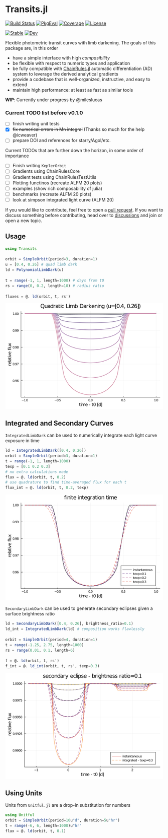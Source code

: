 # Transits.jl

[![Build Status](https://github.com/juliaastro/Transits.jl/workflows/CI/badge.svg)](https://github.com/juliaastro/Transits.jl/actions)
[![PkgEval](https://juliaci.github.io/NanosoldierReports/pkgeval_badges/T/Transits.svg)](https://juliaci.github.io/NanosoldierReports/pkgeval_badges/report.html)
[![Coverage](https://codecov.io/gh/juliaastro/Transits.jl/branch/master/graph/badge.svg)](https://codecov.io/gh/juliaastro/Transits.jl)
[![License](https://img.shields.io/badge/License-MIT-yellow.svg)](https://opensource.org/licenses/MIT)

[![Stable](https://img.shields.io/badge/docs-stable-blue.svg)](https://juliaastro.github.io/Transits.jl/stable)
[![Dev](https://img.shields.io/badge/docs-dev-blue.svg)](https://juliaastro.github.io/Transits.jl/dev)

Flexible photometric transit curves with limb darkening. The goals of this package are, in this order

* have a simple interface with high *compasibility*
* be flexible with respect to numeric types and application
* be fully compatible with [ChainRules.jl](https://github.com/juliadiff/ChainRules.jl) automatic differentiation (AD) system to leverage the derived analytical gradients
* provide a codebase that is well-organized, instructive, and easy to extend
* maintain high performance: at least as fast as similar tools

**WIP**: Currently under progress by @mileslucas

### Current TODO list before v0.1.0

- [ ] finish writing unit tests
- [x] ~~fix numerical errors in Mn integral~~ (Thanks so much for the help @icweaver)
- [ ] prepare DOI and references for starry/Agol/etc.

Current TODOs that are further down the horizon, in some order of importance

- [ ] Finish writing `KeplerOrbit`
- [ ] Gradients using ChainRulesCore
- [ ] Gradient tests using ChainRulesTestUtils
- [ ] Plotting functinos (recreate ALFM 20 plots)
- [ ] examples (show rich composability of julia)
- [ ] benchmarks (recreate ALFM 20 plots)
- [ ] look at simpson integrated light curve (ALFM 20)

If you would like to contribute, feel free to open a [pull request](https://github.com/JuliaAstro/Transits.jl/pulls). If you want to discuss something before contributing, head over to [discussions](https://github.com/JuliaAstro/Transits.jl/discussions) and join or open a new topic.

## Usage

```julia
using Transits

orbit = SimpleOrbit(period=3, duration=1)
u = [0.4, 0.26] # quad limb dark
ld = PolynomialLimbDark(u)

t = range(-1, 1, length=1000) # days from t0
rs = range(0, 0.2, length=10) # radius ratio

fluxes = @. ld(orbit, t, rs')
```

![](limbdark.png)

## Integrated and Secondary Curves

`IntegratedLimbDark` can be used to numerically integrate each light curve exposure in time

```julia
ld = IntegratedLimbDark([0.4, 0.26])
orbit = SimpleOrbit(period=3, duration=1)
t = range(-1, 1, length=1000)
texp = [0.1 0.2 0.3]
# no extra calculations made
flux = @. ld(orbit, t, 0.2)
# use quadrature to find time-averaged flux for each t
flux_int = @. ld(orbit, t, 0.2, texp)
```

![](integrated.png)

`SecondaryLimbDark` can be used to generate secondary eclipses given a surface brightness ratio

```julia
ld = SecondaryLimbDark([0.4, 0.26], brightness_ratio=0.1)
ld_int = IntegratedLimbDark(ld) # composition works flawlessly

orbit = SimpleOrbit(period=4, duration=1)
t = range(-1.25, 2.75, length=1000)
rs = range(0.01, 0.1, length=6)

f = @. ld(orbit, t, rs')
f_int = @. ld_int(orbit, t, rs', texp=0.3)
```

![](secondary.png)

## Using Units

Units from `Unitful.jl` are a drop-in substitution for numbers

```julia
using Unitful
orbit = SimpleOrbit(period=10u"d", duration=5u"hr")
t = range(-6, 6, length=1000)u"hr"
flux = @. ld(orbit, t, 0.1)
```
